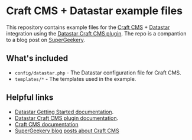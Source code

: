 # Craft CMS + Datastar example files

This repository contains example files for the [Craft CMS](https://craftcms.com/) + [Datastar](https://data-star.dev/) integration using the [Datastar Craft CMS plugin](https://plugins.craftcms.com/datastar?craft5). The repo is a compantion to a blog post on [SuperGeekery](https://supergeekery.com).

## What's included

- `config/datastar.php` - The Datastar configuration file for Craft CMS.
- `templates/*` - The templates used in the example.

## Helpful links

- [Datastar Getting Started documentation](https://data-star.dev/guide/getting_started).
- [Datastar Craft CMS plugin documentation](https://putyourlightson.com/plugins/datastar).
- [Craft CMS documentation](https://craftcms.com/docs)
- [SuperGeekery blog posts about Craft CMS](https://supergeekery.com/search?phrase=craft+cms&sections=0)
